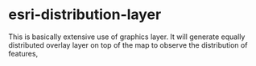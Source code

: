 # esri-distribution-layer
This is basically extensive use of graphics layer. It will generate equally distributed overlay layer on top of the map to observe the distribution of features,
